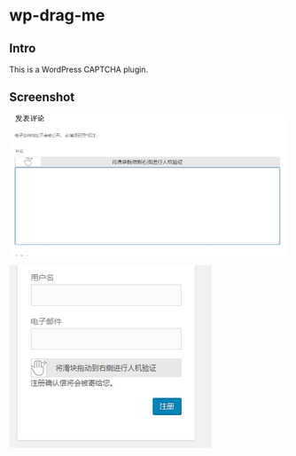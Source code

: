 # wp-drag-me

## Intro

This is a WordPress CAPTCHA plugin.

## Screenshot

![wp drag me](https://raw.githubusercontent.com/CoolWP/wp-drag-me/master/screenshot-1.jpg)

![wp drag me](https://raw.githubusercontent.com/CoolWP/wp-drag-me/master/screenshot-2.jpg)
